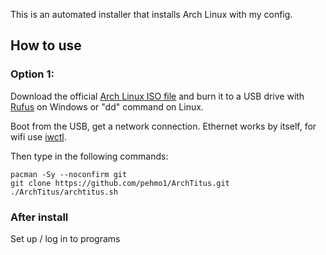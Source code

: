 This is an automated installer that installs Arch Linux with my config.

## How to use

### Option 1:
Download the official [Arch Linux ISO file](https://archlinux.org/download) and burn it to a USB drive with [Rufus](https://rufus.ie/en/) on Windows or "dd" command on Linux.

Boot from the USB, get a network connection. Ethernet works by itself, for wifi use [iwctl](https://wiki.archlinux.org/title/Iwd).

Then type in the following commands:

```
pacman -Sy --noconfirm git
git clone https://github.com/pehmo1/ArchTitus.git
./ArchTitus/archtitus.sh
```

### After install
Set up / log in to programs
